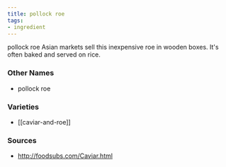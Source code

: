 ```yaml
---
title: pollock roe
tags:
- ingredient
---
```

pollock roe Asian markets sell this inexpensive roe in wooden boxes. It's often baked and served on rice.

### Other Names

* pollock roe

### Varieties

* [[caviar-and-roe]]

### Sources
* http://foodsubs.com/Caviar.html
